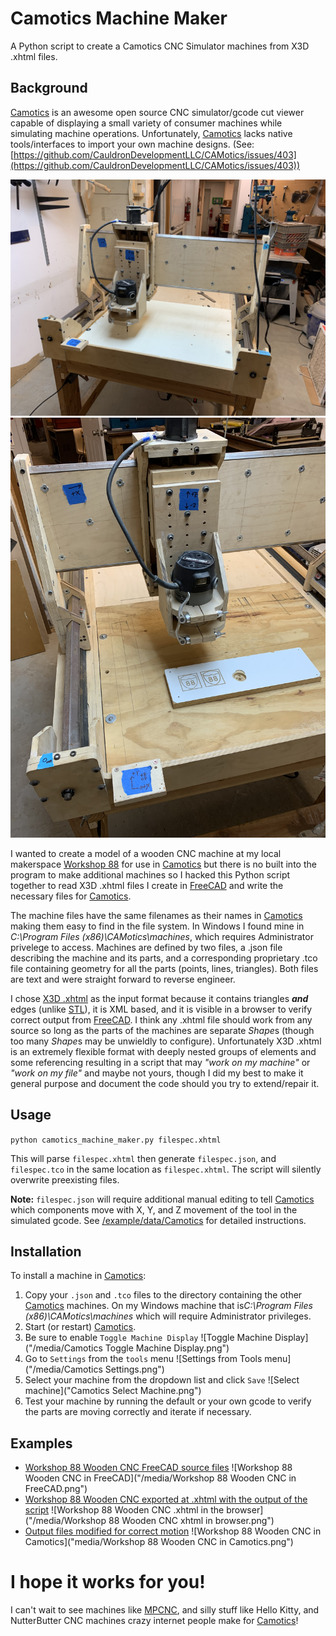 # Camotics Machine Maker
A Python script to create a Camotics CNC Simulator machines from X3D .xhtml files.

## Background

[Camotics](https://camotics.org) is an awesome open source CNC simulator/gcode cut viewer capable of displaying a small variety of consumer machines while simulating machine operations.  Unfortunately, [Camotics](https://camotics.org) lacks native tools/interfaces to import your own machine designs. 
(See:[https://github.com/CauldronDevelopmentLLC/CAMotics/issues/403](https://github.com/CauldronDevelopmentLLC/CAMotics/issues/403))

![Workshop 88 Wooden CNC](media/IMG_4098.JPG) ![Workshop 88 Wooden CNC Closeup](media/IMG_3939.JPG)

I wanted to create a model of a wooden CNC machine at my local makerspace [Workshop 88](https://blog.workshop88.com/) for use in [Camotics](https://camotics.org) but there is no built into the program to make additional machines so I hacked this Python script together to read X3D .xhtml files I create in [FreeCAD](https://www.freecad.org/) and write the necessary files for [Camotics](https://camotics.org).

The machine files have the same filenames as their names in [Camotics](https://camotics.org) making them easy to find in the file system.  In Windows I found mine in *C:\Program Files (x86)\CAMotics\machines*, which requires Administrator privelege to access.  Machines are defined by two files, a .json file describing the machine and its parts, and a corresponding proprietary .tco file containing geometry for all the parts (points, lines, triangles).  Both files are text and were straight forward to reverse engineer.

I chose [X3D .xhtml](https://en.wikipedia.org/wiki/X3D) as the input format because it contains triangles ***and*** edges (unlike [STL](https://en.wikipedia.org/wiki/STL_(file_format))), it is XML based, and it is visible in a browser to verify correct output from [FreeCAD](https://www.freecad.org/).  I think any .xhtml file should work from any source so long as the parts of the machines are separate *Shape*s (though too many *Shape*s may be unwieldly to configure).  Unfortunately X3D .xhtml is an extremely flexible format with deeply nested groups of elements and some referencing resulting in a script that may *"work on my machine"* or *"work on my file"* and maybe not yours, though I did my best to make it general purpose and document the code should you try to extend/repair it. 

## Usage
`python camotics_machine_maker.py filespec.xhtml`

This will parse `filespec.xhtml` then generate `filespec.json`, and `filespec.tco` in the same location as `filespec.xhtml`.  The script will silently overwrite preexisting files.

**Note:** `filespec.json` will require additional manual editing to tell [Camotics](https://camotics.org) which components move with X, Y, and Z movement of the tool in the simulated gcode.  See [/example/data/Camotics](/example/data/Camotics/README.md) for detailed instructions.

## Installation
To install a machine in [Camotics](https://camotics.org):
1. Copy your `.json` and `.tco` files to the directory containing the other [Camotics](https://camotics.org) machines.  On my Windows machine that is*C:\Program Files (x86)\CAMotics\machines* which will require Administrator privileges.  
2. Start (or restart) [Camotics](https://camotics.org).
3. Be sure to enable `Toggle Machine Display` ![Toggle Machine Display]("/media/Camotics Toggle Machine Display.png")
4. Go to `Settings` from the `tools` menu ![Settings from Tools menu]("/media/Camotics Settings.png")
5. Select your machine from the dropdown list and click `Save` ![Select machine]("Camotics Select Machine.png")
6. Test your machine by running the default or your own gcode to verify the parts are moving correctly and iterate if necessary.


## Examples

* [Workshop 88 Wooden CNC FreeCAD source files](Example/FreeCAD)
![Workshop 88 Wooden CNC in FreeCAD]("/media/Workshop 88 Wooden CNC in FreeCAD.png")
* [Workshop 88 Wooden CNC exported at .xhtml with the output of the script](example/data)
![Workshop 88 Wooden CNC .xhtml in the browser]("/media/Workshop 88 Wooden CNC xhtml in browser.png")
* [Output files modified for correct motion](/example/data/Camotics)
![Workshop 88 Wooden CNC in Camotics]("media/Workshop 88 Wooden CNC in Camotics.png")



# I hope it works for you!

I can't wait to see machines like [MPCNC](https://docs.v1e.com/mpcnc/intro/), and silly stuff like Hello Kitty, and NutterButter CNC machines crazy internet people make for [Camotics](https://camotics.org)!
